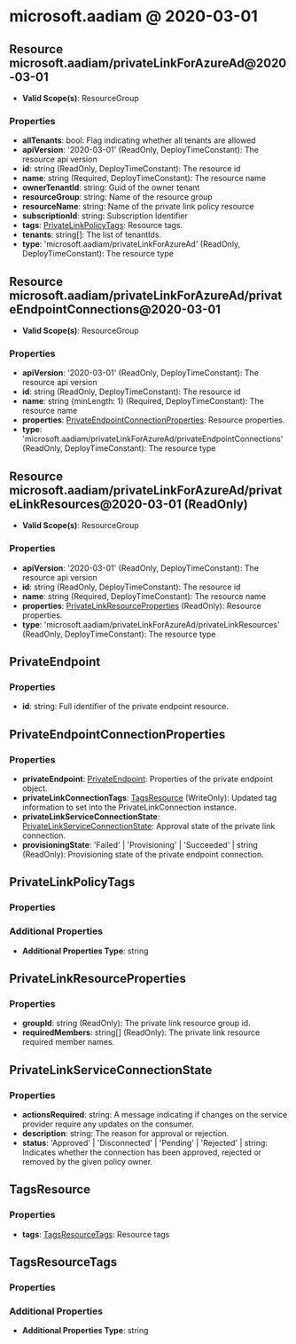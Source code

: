 # microsoft.aadiam @ 2020-03-01

## Resource microsoft.aadiam/privateLinkForAzureAd@2020-03-01
* **Valid Scope(s)**: ResourceGroup
### Properties
* **allTenants**: bool: Flag indicating whether all tenants are allowed
* **apiVersion**: '2020-03-01' (ReadOnly, DeployTimeConstant): The resource api version
* **id**: string (ReadOnly, DeployTimeConstant): The resource id
* **name**: string (Required, DeployTimeConstant): The resource name
* **ownerTenantId**: string: Guid of the owner tenant
* **resourceGroup**: string: Name of the resource group
* **resourceName**: string: Name of the private link policy resource
* **subscriptionId**: string: Subscription Identifier
* **tags**: [PrivateLinkPolicyTags](#privatelinkpolicytags): Resource tags.
* **tenants**: string[]: The list of tenantIds.
* **type**: 'microsoft.aadiam/privateLinkForAzureAd' (ReadOnly, DeployTimeConstant): The resource type

## Resource microsoft.aadiam/privateLinkForAzureAd/privateEndpointConnections@2020-03-01
* **Valid Scope(s)**: ResourceGroup
### Properties
* **apiVersion**: '2020-03-01' (ReadOnly, DeployTimeConstant): The resource api version
* **id**: string (ReadOnly, DeployTimeConstant): The resource id
* **name**: string {minLength: 1} (Required, DeployTimeConstant): The resource name
* **properties**: [PrivateEndpointConnectionProperties](#privateendpointconnectionproperties): Resource properties.
* **type**: 'microsoft.aadiam/privateLinkForAzureAd/privateEndpointConnections' (ReadOnly, DeployTimeConstant): The resource type

## Resource microsoft.aadiam/privateLinkForAzureAd/privateLinkResources@2020-03-01 (ReadOnly)
* **Valid Scope(s)**: ResourceGroup
### Properties
* **apiVersion**: '2020-03-01' (ReadOnly, DeployTimeConstant): The resource api version
* **id**: string (ReadOnly, DeployTimeConstant): The resource id
* **name**: string (Required, DeployTimeConstant): The resource name
* **properties**: [PrivateLinkResourceProperties](#privatelinkresourceproperties) (ReadOnly): Resource properties.
* **type**: 'microsoft.aadiam/privateLinkForAzureAd/privateLinkResources' (ReadOnly, DeployTimeConstant): The resource type

## PrivateEndpoint
### Properties
* **id**: string: Full identifier of the private endpoint resource.

## PrivateEndpointConnectionProperties
### Properties
* **privateEndpoint**: [PrivateEndpoint](#privateendpoint): Properties of the private endpoint object.
* **privateLinkConnectionTags**: [TagsResource](#tagsresource) (WriteOnly): Updated tag information to set into the PrivateLinkConnection instance.
* **privateLinkServiceConnectionState**: [PrivateLinkServiceConnectionState](#privatelinkserviceconnectionstate): Approval state of the private link connection.
* **provisioningState**: 'Failed' | 'Provisioning' | 'Succeeded' | string (ReadOnly): Provisioning state of the private endpoint connection.

## PrivateLinkPolicyTags
### Properties
### Additional Properties
* **Additional Properties Type**: string

## PrivateLinkResourceProperties
### Properties
* **groupId**: string (ReadOnly): The private link resource group id.
* **requiredMembers**: string[] (ReadOnly): The private link resource required member names.

## PrivateLinkServiceConnectionState
### Properties
* **actionsRequired**: string: A message indicating if changes on the service provider require any updates on the consumer.
* **description**: string: The reason for approval or rejection.
* **status**: 'Approved' | 'Disconnected' | 'Pending' | 'Rejected' | string: Indicates whether the connection has been approved, rejected or removed by the given policy owner.

## TagsResource
### Properties
* **tags**: [TagsResourceTags](#tagsresourcetags): Resource tags

## TagsResourceTags
### Properties
### Additional Properties
* **Additional Properties Type**: string

